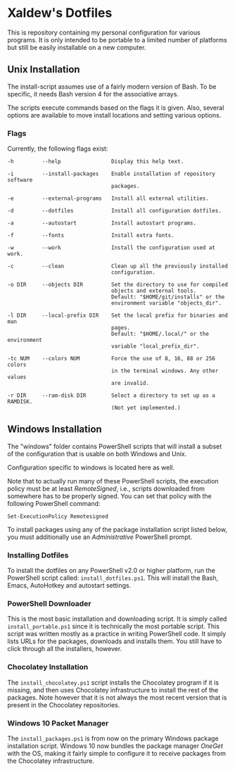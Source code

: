 # Xaldew's Dotfiles

This is repository containing my personal configuration for various programs. It
is only intended to be portable to a limited number of platforms but still be
easily installable on a new computer.


## Unix Installation

The install-script assumes use of a fairly modern version of Bash. To be
specific, it needs Bash version 4 for the associative arrays.

The scripts execute commands based on the flags it is given. Also, several
options are available to move install locations and setting various options.


### Flags

Currently, the following flags exist:

    -h         --help                Display this help text.

    -i         --install-packages    Enable installation of repository software
                                     packages.

    -e         --external-programs   Install all external utilities.

    -d         --dotfiles            Install all configuration dotfiles.

    -a         --autostart           Install autostart programs.

    -f         --fonts               Install extra fonts.

    -w         --work                Install the configuration used at work.

    -c         --clean               Clean up all the previously installed
                                     configuration.

    -o DIR     --objects DIR         Set the directory to use for compiled
                                     objects and external tools.
                                     Default: "$HOME/git/installs" or the
                                     environment variable "objects_dir".

    -l DIR     --local-prefix DIR    Set the local prefix for binaries and man
                                     pages.
                                     Default: "$HOME/.local/" or the environment
                                     variable "local_prefix_dir".

    -tc NUM    --colors NUM          Force the use of 8, 16, 88 or 256 colors
                                     in the terminal windows. Any other values
                                     are invalid.

    -r DIR     --ram-disk DIR        Select a directory to set up as a RAMDISK.
                                     (Not yet implemented.)


## Windows Installation

The "windows" folder contains PowerShell scripts that will install a subset of
the configuration that is usable on both Windows and Unix.

Configuration specific to windows is located here as well.

Note that to actually run many of these PowerShell scripts, the execution policy
must be at least *RemoteSigned*, i.e., scripts downloaded from somewhere has to
be properly signed. You can set that policy with the following PowerShell command:

    Set-ExecutionPolicy Remotesigned

To install packages using any of the package installation script listed below,
you must additionally use an *Administrative* PowerShell prompt.


### Installing Dotfiles

To install the dotfiles on any PowerShell v2.0 or higher platform, run the
PowerShell script called: `install_dotfiles.ps1`. This will install the
Bash, Emacs, AutoHotkey and autostart settings.


### PowerShell Downloader

This is the most basic installation and downloading script. It is simply called
`install_portable.ps1` since it is technically the most portable script. This
script was written mostly as a practice in writing PowerShell code. It simply
lists URLs for the packages, downloads and installs them. You still have to
click through all the installers, however.


### Chocolatey Installation

The `install_chocolatey.ps1` script installs the Chocolatey program if it is
missing, and then uses Chocolatey infrastructure to install the rest of the
packages. Note however that it is not always the most recent version that is
present in the Chocolatey repositories.


### Windows 10 Packet Manager

The `install_packages.ps1` is from now on the primary Windows package
installation script. Windows 10 now bundles the package manager *OneGet* with
the OS, making it fairly simple to configure it to receive packages from the
Chocolatey infrastructure.
